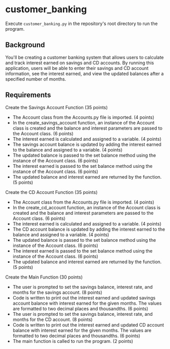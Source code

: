 # customer_banking
Execute `customer_banking.py` in the repository's root directory to run the program.

## Background
You'll be creating a customer banking system that allows users to calculate and track interest earned on savings and CD accounts. By running this application, users will be able to enter their savings and CD account information, see the interest earned, and view the updated balances after a specified number of months.

## Requirements
Create the Savings Account Function (35 points)
- The Account class from the Accounts.py file is imported. (4 points)
- In the create_savings_account function, an instance of the Account class is created and the balance and interest parameters are passed to the Account class. (6 points)
- The interest earned is calculated and assigned to a variable. (4 points)
- The savings account balance is updated by adding the interest earned to the balance and assigned to a variable. (4 points)
- The updated balance is passed to the set balance method using the instance of the Account class. (6 points)
- The interest earned is passed to the set balance method using the instance of the Account class. (6 points)
- The updated balance and interest earned are returned by the function. (5 points)

Create the CD Account Function (35 points)
- The Account class from the Accounts.py file is imported. (4 points)
- In the create_cd_account function, an instance of the Account class is created and the balance and interest parameters are passed to the Account class. (6 points)
- The interest earned is calculated and assigned to a variable. (4 points)
- The CD account balance is updated by adding the interest earned to the balance and assigned to a variable. (4 points)
- The updated balance is passed to the set balance method using the instance of the Account class. (6 points)
- The interest earned is passed to the set balance method using the instance of the Account class. (6 points)
- The updated balance and interest earned are returned by the function. (5 points)

Create the Main Function (30 points)
- The user is prompted to set the savings balance, interest rate, and months for the savings account. (8 points)
- Code is written to print out the interest earned and updated savings account balance with interest earned for the given months. The values are formatted to two decimal places and thousandths. (6 points)
- The user is prompted to set the savings balance, interest rate, and months for the CD account. (8 points)
- Code is written to print out the interest earned and updated CD account balance with interest earned for the given months. The values are formatted to two decimal places and thousandths. (6 points)
- The main function is called to run the program. (2 points)
